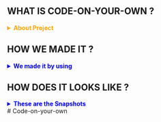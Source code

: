 ## WHAT IS CODE-ON-YOUR-OWN ?

<details><summary style="color:orange;"><strong>About Project</strong></summary>
<li>Basically , <strong>CODE-ON-YOUR-OWN</strong> is used for the coding purpose in Interviews or for the personal use also.</li>
<li>In this any number of peoples you want to join can join and then Share their Codes with the Help of common <strong>ROOM ID</strong>.</li>
<li>If User has no <strong>ROOM ID</strong> then it can be generated by Clicking on <strong>New Room</strong> Button.</li>
  <li>For Now it has Only One Theme for the syntax highlighting.</li>
  <li>UI Updates at Real Time when the new user Joins in the same Room or Left from the Room.</li>
  <li>Have The Avatars According to their Names.</li>
</details>

## HOW WE MADE IT ?

<details>
<summary style="color:blue;"><strong>We made it by using</strong></summary>
<li> React.js   - FrontEnd</li>
<li> Node.js    - BackEnd</li>
<li> Express.js - BackEnd</li>
<li> Socket.io  - Real Time Functionality</li>
</details>

## HOW DOES IT LOOKS LIKE ?
<details>
<summary style="color:blue;"><strong>These are the Snapshots</strong></summary>
<a href="https://ibb.co/6wgPvsC"><img src="https://i.ibb.co/Gpc2sPS/Screenshot-45.png" alt="Screenshot-45" border="0"></a>
<a href="https://ibb.co/hWJySFj"><img src="https://i.ibb.co/85L0Hgp/Screenshot-46.png" alt="Screenshot-46" border="0"></a>  
</details>
#   C o d e - o n - y o u r - o w n 
 
 
